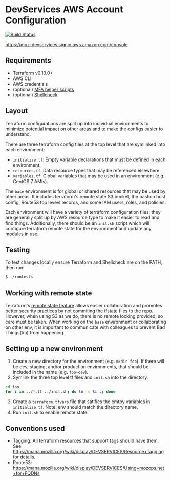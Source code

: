 DevServices AWS Account Configuration
=============================================

[![Build Status](https://travis-ci.org/mozilla-platform-ops/devservices-aws.svg?branch=master)](https://travis-ci.org/mozilla-platform-ops/devservices-aws)

https://moz-devservices.signin.aws.amazon.com/console

Requirements
------------
- Terraform v0.10.0+
- AWS CLI
- AWS credentials
- (optional) [MFA helper scripts](https://github.com/mozilla-platform-ops/aws\_mfa\_scripts)
- (optional) [Shellcheck](https://github.com/koalaman/shellcheck)

Layout
------
Terraform configurations are split up into individual environments to minimize potential
impact on other areas and to make the configs easier to understand. 

There are three terraform config files at the top level that are symlinked into each
environment:
- `initialize.tf`: Empty variable declarations that must be defined in each environment.
- `resources.tf`: Data resource types that may be referenced elsewhere.
- `variables.tf`: Global variables that may be used in an environment (e.g. CentOS 7 AMIs).

The `base` environment is for global or shared resources that may be used by other areas. It
includes terraform's remote state S3 bucket, the bastion host config, Route53 top levevl
records, and some IAM users, roles, and policies. 

Each environment will have a variety of terraform configuration files; they are generally
split up by AWS resource type to make it easier to read and find things. Additionally, 
there should be an `init.sh` script which will configure terraform remote state for the
environment and update any modules in use.

Testing
-------
To test changes locally ensure Terraform and Shellcheck are on the PATH, then run:
```bash
$ ./runtests
```

Working with remote state
-------------------------
Terraform's [remote state feature](https://www.terraform.io/docs/state/remote/index.html)
allows easier collaboration and promotes better security practices by not commiting the
tfstate files to the repo. However, when using S3 as we do, there is no remote locking
provided, so care must be taken. When working on the `base` environment or collaborating
on other env, it is important to communicate with colleagues to prevent Bad Things(tm)
from happening. 

Setting up a new environment
--------------------------
1. Create a new directory for the environment (e.g. `mkdir foo`). If there will be dev,
staging, and/or production environments, that should be included in the name (e.g. `foo-dev`).
2. Symlink the three top level tf files and `init.sh` into the directory.
```bash
cd foo
for i in ../*.tf ../init.sh; do ln -s $i .; done
```
3. Create a `terraform.tfvars` file that satifies the emtpy variables in `initialize.tf`. Note: env should match the directory name.
4. Run `init.sh` to enable remote state.

Conventions used
----------------
- Tagging: All terraform resources that support tags should have them. See
  https://mana.mozilla.org/wiki/display/DEVSERVICES/Resource+Tagging for details.
- Route53: https://mana.mozilla.org/wiki/display/DEVSERVICES/Using+mozops.net+for+FQDNs
